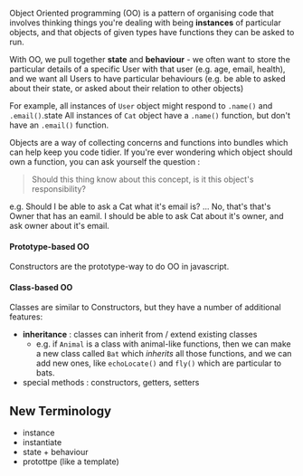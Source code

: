 Object Oriented programming (OO) is a pattern of organising code that involves thinking things you're dealing with being **instances** of particular objects, and that objects of given types have functions they can be asked to run.

With OO, we pull together **state** and **behaviour** - we often want to store the particular details of a specific User with that user (e.g. age, email, health), and we want all Users to have particular behaviours (e.g. be able to asked about their state, or asked about their relation to other objects)

For example, all instances of `User` object might respond to `.name()` and `.email()`.state
All instances of `Cat` object have a `.name()` function, but don't have an `.email()` function.

Objects are a way of collecting concerns and functions into bundles which can help keep you code tidier.
If you're ever wondering which object should own a function, you can ask yourself the question :

> Should this thing know about this concept, is it this object's responsibility?

e.g. Should I be able to ask a Cat what it's email is? ... No, that's that's Owner that has an eamil. I should be able to ask Cat about it's owner, and ask owner about it's email.





#### Prototype-based OO

Constructors are the prototype-way to do OO in javascript.


#### Class-based OO

Classes are similar to Constructors, but they have a number of additional features:
  - **inheritance** : classes can inherit from / extend existing classes
    - e.g. if `Animal` is a class with animal-like functions, then we can make a new class called `Bat` which _inherits_ all those functions, and we can add new ones, like `echoLocate()` and `fly()` which are particular to bats.
  - special methods : constructors, getters, setters


## New Terminology

- instance
- instantiate
- state + behaviour
- protottpe (like a template)

